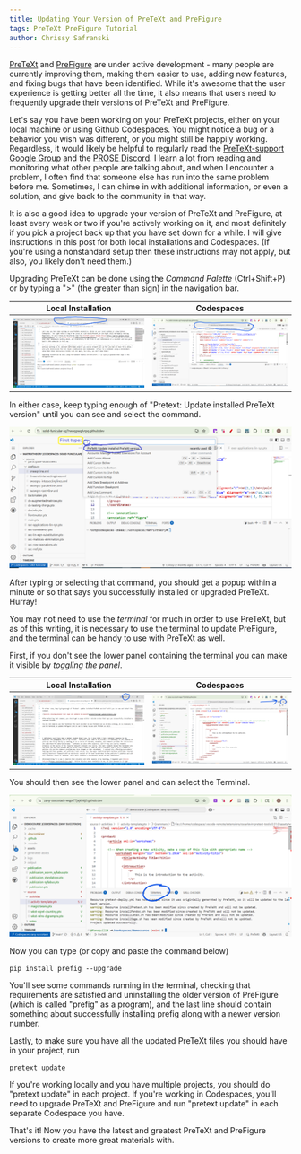 ```yaml
---
title: Updating Your Version of PreTeXt and PreFigure
tags: PreTeXt PreFigure Tutorial
author: Chrissy Safranski
---
```


[PreTeXt](https://pretextbook.org/) and [PreFigure](https://prefigure.org/) are under active development - many people are currently improving them, making them easier to use, adding new features, and fixing bugs that have been identified.  While it's awesome that the user experience is getting better all the time, it also means that users need to frequently upgrade their versions of PreTeXt and PreFigure.


Let's say you have been working on your PreTeXt projects, either on your local machine or using Github Codespaces.  You might notice a bug or a behavior you wish was different, or you might still be happily working.  Regardless, it would likely be helpful to regularly read the [PreTeXt-support Google Group](https://groups.google.com/g/pretext-support) and the [PROSE Discord](https://discord.gg/Uuwk3xEX).  I learn a lot from reading and monitoring what other people are talking about, and when I encounter a problem, I often find that someone else has run into the same problem before me.  Sometimes, I can chime in with additional information, or even a solution, and give back to the community in that way.

It is also a good idea to upgrade your version of PreTeXt and PreFigure, at least every week or two if you're actively working on it, and most definitely if you pick a project back up that you have set down for a while. I will give instructions in this post for both local installations and Codespaces. (If you're using a nonstandard setup then these instructions may not apply, but also, you likely don't need them.)

Upgrading PreTeXt can be done using the *Command Palette* (Ctrl+Shift+P) or by typing a ">" (the greater than sign) in the navigation bar.

|Local Installation|Codespaces|
|:-:|:-:|
|![picture showing nav bar circled in local installation](/assets/images/20250528/local-nav-bar.png)|![picture showing nav bar circled in codespaces](/assets/images/20250528/codespaces-nav-bar.png) |


In either case, keep typing enough of "Pretext: Update installed PreTeXt version" until you can see and select the command.

![picture showing greater than sign and command to select](/assets/images/20250528/greaterthansign-update-pretext.png)

After typing or selecting that command, you should get a popup within a minute or so that says you successfully installed or upgraded PreTeXt.  Hurray!

You may not need to use the *terminal* for much in order to use PreTeXt, but as of this writing, it is necessary to use the terminal to update PreFigure, and the terminal can be handy to use with PreTeXt as well.

First, if you don't see the lower panel containing the terminal you can make it visible by *toggling the panel*.

| Local Installation | Codespaces|
|:-:|:-:|
|![picture showing toggle panel circled in local installation](/assets/images/20250528/local-toggle-panel.png)|![picture showing toggle panel circled in codespaces](/assets/images/20250528/codespaces-toggle-panel.png) |

You should then see the lower panel and can select the Terminal.

![picture showing the terminal in the lower panel](/assets/images/20250528/terminal-circled.png)

Now you can type (or copy and paste the command below)

```
pip install prefig --upgrade
```

You'll see some commands running in the terminal, checking that requirements are satisfied and uninstalling the older version of PreFigure (which is called "prefig" as a program), and the last line should contain something about successfully installing prefig along with a newer version number.

Lastly, to make sure you have all the updated PreTeXt files you should have in your project, run

```
pretext update
```

If you're working locally and you have multiple projects, you should do "pretext update" in each project. If you're working in Codespaces, you'll need to upgrade PreTeXt and PreFigure and run "pretext update" in each separate Codespace you have.

That's it!  Now you have the latest and greatest PreTeXt and PreFigure versions to create more great materials with.
